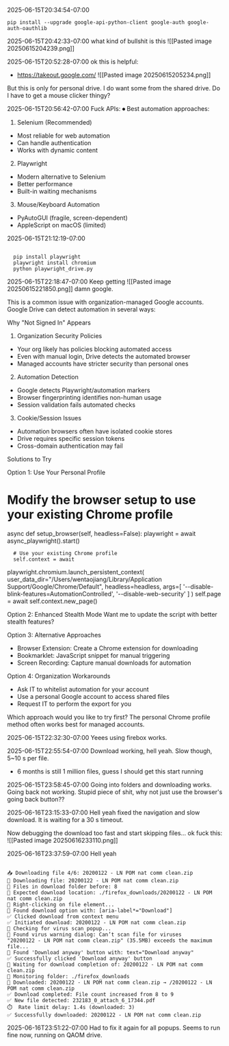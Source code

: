 
2025-06-15T20:34:54-07:00

`pip install --upgrade google-api-python-client google-auth google-auth-oauthlib`


2025-06-15T20:42:33-07:00
what kind of bullshit is this
![[Pasted image 20250615204239.png]]


2025-06-15T20:52:28-07:00
ok this is helpful:
- https://takeout.google.com/
![[Pasted image 20250615205234.png]]


But this is only for personal drive. I do want some from the shared drive.
Do I have to get a mouse clicker thingy?

2025-06-15T20:56:42-07:00
Fuck APIs:
⏺ Best automation approaches:

  1. Selenium (Recommended)
  - Most reliable for web automation
  - Can handle authentication
  - Works with dynamic content

  2. Playwright
  - Modern alternative to Selenium
  - Better performance
  - Built-in waiting mechanisms

  3. Mouse/Keyboard Automation
  - PyAutoGUI (fragile, screen-dependent)
  - AppleScript on macOS (limited)

2025-06-15T21:12:19-07:00
```

  pip install playwright
  playwright install chromium
  python playwright_drive.py

```

2025-06-15T22:18:47-07:00
Keep getting
![[Pasted image 20250615221850.png]]
damn google.

This is a common issue with organization-managed Google
  accounts. Google Drive can detect automation in several ways:

  Why "Not Signed In" Appears

  1. Organization Security Policies
  - Your org likely has policies blocking automated access
  - Even with manual login, Drive detects the automated browser
  - Managed accounts have stricter security than personal ones

  2. Automation Detection
  - Google detects Playwright/automation markers
  - Browser fingerprinting identifies non-human usage
  - Session validation fails automated checks

  3. Cookie/Session Issues
  - Automation browsers often have isolated cookie stores
  - Drive requires specific session tokens
  - Cross-domain authentication may fail

  Solutions to Try

  Option 1: Use Your Personal Profile
  # Modify the browser setup to use your existing Chrome profile
  async def setup_browser(self, headless=False):
      playwright = await async_playwright().start()

      # Use your existing Chrome profile
      self.context = await
  playwright.chromium.launch_persistent_context(
          user_data_dir="/Users/wentaojiang/Library/Application 
  Support/Google/Chrome/Default",
          headless=headless,
          args=[
              '--disable-blink-features=AutomationControlled',
              '--disable-web-security'
          ]
      )
      self.page = await self.context.new_page()

  Option 2: Enhanced Stealth Mode
  Want me to update the script with better stealth features?

  Option 3: Alternative Approaches
  - Browser Extension: Create a Chrome extension for downloading
  - Bookmarklet: JavaScript snippet for manual triggering
  - Screen Recording: Capture manual downloads for automation

  Option 4: Organization Workarounds
  - Ask IT to whitelist automation for your account
  - Use a personal Google account to access shared files
  - Request IT to perform the export for you

  Which approach would you like to try first? The personal
  Chrome profile method often works best for managed accounts.


2025-06-15T22:32:30-07:00
Yeees using firebox works.

2025-06-15T22:55:54-07:00
Download working, hell yeah. Slow though, 5~10 s per file.
- 6 months is still 1 million files, guess I should get this start running

2025-06-15T23:58:45-07:00
Going into folders and downloading works. Going back not working.
Stupid piece of shit, why not just use the browser's going back button??

2025-06-16T23:15:33-07:00
Hell yeah fixed the navigation and slow download. It is waiting for a 30 s timeout.

Now debugging the download too fast and start skipping files...
ok fuck this:
![[Pasted image 20250616233110.png]]

2025-06-16T23:37:59-07:00
Hell yeah
```

📥 Downloading file 4/6: 20200122 - LN POM nat comm clean.zip
📄 Downloading file: 20200122 - LN POM nat comm clean.zip
🔄 Files in download folder before: 8
🔄 Expected download location: ./firefox_downloads/20200122 - LN POM nat comm clean.zip
🔄 Right-clicking on file element...
🔄 Found download option with: [aria-label*="Download"]
✅ Clicked download from context menu
✅ Initiated download: 20200122 - LN POM nat comm clean.zip
🔄 Checking for virus scan popup...
🦠 Found virus warning dialog: Can’t scan file for viruses
"20200122 - LN POM nat comm clean.zip" (35.5MB) exceeds the maximum file...
🦠 Found 'Download anyway' button with: text="Download anyway"
✅ Successfully clicked 'Download anyway' button
🔄 Waiting for download completion of: 20200122 - LN POM nat comm clean.zip
🔄 Monitoring folder: ./firefox_downloads
💾 Downloaded: 20200122 - LN POM nat comm clean.zip → /20200122 - LN POM nat comm clean.zip
✅ Download completed: File count increased from 8 to 9
✅ New file detected: 232183_0_attach_6_17344.pdf
⏱️  Rate limit delay: 1.4s (downloaded: 3)
✅ Successfully downloaded: 20200122 - LN POM nat comm clean.zip
```


2025-06-16T23:51:22-07:00
Had to fix it again for all popups.
Seems to run fine now, running on QAOM drive.

